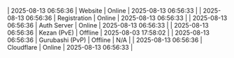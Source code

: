 | 2025-08-13 06:56:36 | Website | Online | 2025-08-13 06:56:33 |
| 2025-08-13 06:56:36 | Registration | Online | 2025-08-13 06:56:33 |
| 2025-08-13 06:56:36 | Auth Server | Online | 2025-08-13 06:56:33 |
| 2025-08-13 06:56:36 | Kezan (PvE) | Offline | 2025-08-03 17:58:02 |
| 2025-08-13 06:56:36 | Gurubashi (PvP) | Offline | N/A |
| 2025-08-13 06:56:36 | Cloudflare | Online | 2025-08-13 06:56:33 |
